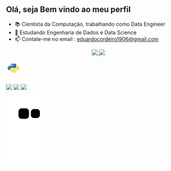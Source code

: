 ## Olá, seja Bem vindo ao meu perfil


- 📚 Cientista da Computação, trabalhando como Data Engineer
- 🌱 Estudando Engenharia de Dados e Data Science
- 📫 Contate-me no email : eduardocordeiro1906@gmail.com

<div align="center">
  <a href="https://github.com/Duduelc7">
  <img height="150em" src="https://github-readme-stats.vercel.app/api?username=Duduelc7&show_icons=true&theme=dark&include_all_commits=true&count_private=true"/>
  <img height="150em" src="https://github-readme-stats.vercel.app/api/top-langs/?username=Duduelc7&layout=compact&langs_count=7&theme=dark"/>
</div>

</div>
<div style="display: inline_block"><br>
  <img align="center" alt="Dudu-Python" height="30" width="40" src="https://raw.githubusercontent.com/devicons/devicon/master/icons/python/python-original.svg">
</div>


##

<div> 
  
  <a href="https://instagram.com/duduelc7" target="_blank"><img src="https://img.shields.io/badge/-Instagram-%23E4405F?style=for-the-badge&logo=instagram&logoColor=white" target="_blank"></a> 
  <a href = "mailto:eduardocordeiro1906@gmail.com"><img src="https://img.shields.io/badge/-Gmail-%23333?style=for-the-badge&logo=gmail&logoColor=white" target="_blank"></a>
  <a href="https://www.linkedin.com/in/eduardo-cordeiro-35790921b/" target="_blank"><img src="https://img.shields.io/badge/-LinkedIn-%230077B5?style=for-the-badge&logo=linkedin&logoColor=white" target="_blank"></a> 

  ![Snake animation](https://github.com/Duduelc7/Duduelc7/blob/output/github-contribution-grid-snake.svg)
</div>
